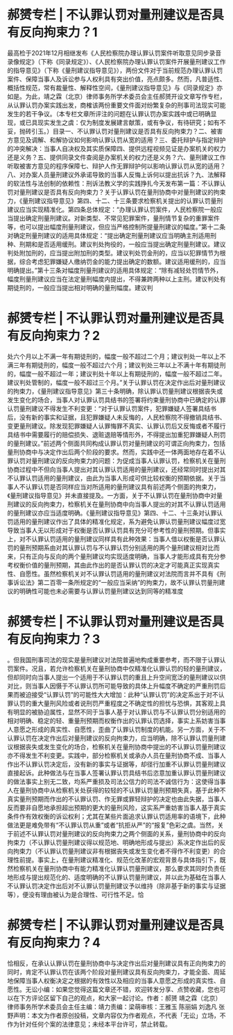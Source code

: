 # 郝赟专栏 | 不认罪认罚对量刑建议是否具有反向拘束力？1

最高检于2021年12月相继发布《人民检察院办理认罪认罚案件听取意见同步录音录像规定》（下称《同录规定》）、《人民检察院办理认罪认罚案件开展量刑建议工作的指导意见》（下称《量刑建议指导意见》），两份文件对于当前规范办理认罪认罚案件、保障当事人及诉讼参与人权利具有突出价值，亮点颇多。然而，凡普适性、概括性规范，常有裁量性、解释性空间，《量刑建议指导意见》与《同录规定》亦如是。为此，靖之霖（北京）律师事务所学术委员会主任郝赟开设文章写作专栏，从认罪认罚办案实践出发，商榷该两份重要文件面对纷繁复杂的刑事司法现实可能发生的若干争议。（本专栏文章所评注的问题在认罪认罚办案实践中或已明确显现，或已具现实发生之虞：仅为制度发展建言献策，或有争议，有待研究；如有不妥，抛砖引玉。）目录一、不认罪认罚对量刑建议是否具有反向拘束力？二、被害方意见及调解、和解协议如何影响认罪认罚从宽的适用？三、委托辩护与指定辩护的冲突解决：当事人自决权及其实质保障四、提供远程视频见证是办案机关的权力还是义务？五、提供同录文件查阅是办案机关的权力还是义务？六、量刑建议工作听取被害方意见的程序保障七、辩护人作无罪辩护何以影响认罪认罚从宽的适用？八、对办案人员量刑建议外承诺导致的当事人反悔上诉何以提出抗诉？九、法解释的软法性与法创制的依赖性：刑诉法教义学的实践挣扎今天发布第一篇：不认罪认罚对量刑建议是否具有反向拘束力？关于认罪认罚在量刑协商中对量刑建议的拘束力，《量刑建议指导意见》第四、十二、十三条要求检察机关提出的认罪认罚量刑建议应当实现精准化。第四条总体规定：“办理认罪认罚案件，人民检察院一般应当提出确定刑量刑建议。对新类型、不常见犯罪案件，量刑情节复杂的重罪案件等，也可以提出幅度刑量刑建议，但应当严格控制所提量刑建议的幅度。”第十二条对确定刑量刑建议的适用具体规定：“提出确定刑量刑建议应当明确主刑适用刑种、刑期和是否适用缓刑。建议判处拘役的，一般应当提出确定刑量刑建议。建议判处附加刑的，应当提出附加刑的类型。建议判处罚金刑的，应当以犯罪情节为根据，综合考虑犯罪嫌疑人缴纳罚金的能力提出确定的数额。建议适用缓刑的，应当明确提出。”第十三条对幅度刑量刑建议的适用具体规定：“除有减轻处罚情节外，幅度刑量刑建议应当在法定量刑幅度内提出，不得兼跨两种以上主刑。建议判处有期徒刑的，一般应当提出相对明确的量刑幅度。建议判

# 郝赟专栏 | 不认罪认罚对量刑建议是否具有反向拘束力？2

处六个月以上不满一年有期徒刑的，幅度一般不超过二个月；建议判处一年以上不满三年有期徒刑的，幅度一般不超过六个月；建议判处三年以上不满十年有期徒刑的，幅度一般不超过一年；建议判处十年以上有期徒刑的，幅度一般不超过二年。建议判处管制的，幅度一般不超过三个月。”关于认罪认罚在决定作出后对量刑建议的拘束力，《量刑建议指导意见》第三十条明确，除认罪认罚量刑建议根据丧失或发生变化的场合，当事人对认罪认罚具结书的签署将约束量刑协商中已确定的认罪认罚量刑建议不得发生不利变更：“对于认罪认罚案件，犯罪嫌疑人签署具结书后，没有新的事实和证据，且犯罪嫌疑人未反悔的，人民检察院不得撤销具结书、变更量刑建议。除发现犯罪嫌疑人认罪悔罪不真实、认罪认罚后又反悔或者不履行具结书中需要履行的赔偿损失、退赃退赔等情形外，不得提出加重犯罪嫌疑人刑罚的量刑建议。”前述两个侧面共同构成认罪认罚对量刑建议的可谓正向拘束力，包括量刑协商中与决定作出后两个阶段的要求。然而，实践中还一体两面地存在着不认罪认罚对量刑建议的反向拘束力的问题：为促成当事人认罪认罚，检察机关在量刑协商过程中不但向当事人提出对其认罪认罚适用的量刑建议，还经常同时提出对其不认罪认罚适用的量刑建议，由此为当事人形成可供比较权衡的预期依据。关于当事人不认罪认罚是否同样应当对所适用的量刑建议具有前述两个侧面的拘束力，《量刑建议指导意见》并未直接提及。一方面，关于不认罪认罚在量刑协商中对量刑建议的反向拘束力，检察机关在量刑协商中向当事人提出的对其不认罪认罚适用的量刑建议亦应当适度明确。《量刑建议指导意见》第四、十二、十三条对认罪认罚适用的量刑建议作出了具体的精准化规定，系为避免认罪认罚量刑建议幅度过宽导致当事人无以形成对于权衡是否认罪认罚具有充分可参考性的量刑预期。但事实上，对不认罪认罚适用的量刑建议同样具有此种效果：当事人借以权衡是否认罪认罚的量刑预期系由对其认罪认罚与不认罪认罚分别适用的两个量刑建议相对比而来，只有正向与反向的两个量刑建议均实现适度明确，当事人才能形成具有充分参考权衡价值的量刑预期，其由此作出的是否认罪认罚的决定才可能真正实现真实性、自愿性。虽然检察机关对不认罪认罚适用的量刑建议对法院而言并不具有《刑事诉讼法》第二百零一条所规定的“一般应当采纳”的拘束力，故不认罪认罚量刑建议的明确性可能也未必需要与认罪认罚量刑建议达到同等的精准度

# 郝赟专栏 | 不认罪认罚对量刑建议是否具有反向拘束力？3

。但我国刑事司法的现实是量刑建议对法院普遍地构成重要参考，而不限于认罪认罚案件。况且，若允许检察机关在量刑协商中仅精准化认罪认罚的轻的量刑建议，但却同时向当事人提出一个适用于不认罪认罚的重且上升空间宽泛的量刑建议以供对比，则当事人因慑于不认罪认罚所可能导致的具体上升幅度不确定的严重刑罚后果而被迫接受“认罪认罚”的可能性大大增加：此种“认罪认罚”的决定系出于对不认罪认罚的重大量刑风险或者说刑罚严重程度之不确定性的担忧与恐惧，其客观上具有明显的被胁迫属性，显然不同于当事人基于对认罪认罚与不认罪认罚分别适用的相对明确、稳定的轻、重量刑预期而权衡作出的认罪认罚选择，事实上系妨害当事人意愿之形成的真实性、自愿性，歪曲了认罪认罚制度的机能。另一方面，关于不认罪认罚在决定作出后对量刑建议的反向拘束力，应当明确，除不认罪认罚量刑建议根据丧失或发生变化的场合，检察机关在量刑协商中提出的不认罪认罚量刑建议亦不得发生不利变更。实践中，部分检察机关或承办人员在量刑协商不成、当事人作出不认罪认罚决定后，没有新的事实与证据等，却径行加重不认罪认罚量刑建议直接起诉。此种做法与在当事人签署认罪认罚具结书后恣意加重认罪认罚量刑建议的做法事实上别无二致，均系严重损及司法公信力的司法不诚信行为：这使得当事人在量刑协商中从检察机关处获得的较轻的不认罪认罚量刑预期失真，基于此种不真实量刑预期而作出的不认罪认罚、作无罪或罪轻辩护的决定也由此失据，当事人反而要非自愿地承担超出预期的更大的量刑风险，这实系严重妨害当事人基于真实条件作有效权衡的诉讼权利；尤其在某些片面追求认罪认罚适用率的语境下，此种做法更是难免带有“不认罪认罚从重”或者“抗拒从严”的“报复”色彩之虞。当然，关于前述不认罪认罚对量刑建议的反向拘束力之两个侧面的关系，量刑协商中的反向拘束力（不认罪认罚量刑建议得以规范地、明确地形成与提出）系决定作出后的反向拘束力（不认罪认罚量刑建议非有根据丧失或发生变化者不得作不利变更）的合理性前提。事实上，在量刑建议精准化、规范化改革的宏观背景与具体指引下，既然检察机关在量刑协商中有能力精准化认罪认罚量刑建议，那么要求其同时负责任地形成与提出规范化的、适度明确的不认罪认罚量刑建议，并以此为基础在当事人不认罪认罚决定作出后对不认罪认罚量刑建议予以维持（除非基于新的事实与证据等），便没有理由被认为是合理性、可行性不足。恰

# 郝赟专栏 | 不认罪认罚对量刑建议是否具有反向拘束力？4

恰相反，在承认认罪认罚在量刑协商中与决定作出后对量刑建议具有正向拘束力的同时，肯定不认罪认罚在该两个阶段对量刑建议具有反向拘束力，才能全面、周延地保障当事人权衡决定之根据的有效性以及相应的当事人意愿之形成的真实性、自愿性。无讼小编：如果您觉得这篇文章还不错，欢迎转发分享、点赞收藏，您也可以在下方评论区留下自己的观点，和大家一起讨论。作者：郝赟 靖之霖（北京）律师事务所学术委员会主任主编：靖力责编：梁萌审核：王雅玉 陈丽娟 刘逸凡 张野声明：本文为作者原创投稿，文章内容仅为作者观点，不代表「无讼」立场，不作为针对任何个案的法律意见；未经本平台许可，禁止转载。

